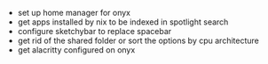 - set up home manager for onyx
- get apps installed by nix to be indexed in spotlight search
- configure sketchybar to replace spacebar
- get rid of the shared folder or sort the options by cpu architecture 
- get alacritty configured on onyx